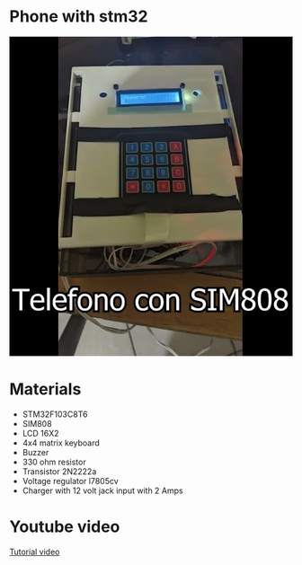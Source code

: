 # Phone with stm32
![GPRMC Modal](screenshots/1.jpg)

# Materials
* STM32F103C8T6
* SIM808
* LCD 16X2
* 4x4 matrix keyboard
* Buzzer
* 330 ohm resistor
* Transistor 2N2222a
* Voltage regulator l7805cv
* Charger with 12 volt jack input with 2 Amps

# Youtube video
[Tutorial video](https://www.youtube.com/watch?v=UcNgU44lmwU)
